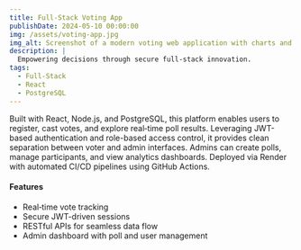 ```yaml
---
title: Full-Stack Voting App
publishDate: 2024-05-10 00:00:00
img: /assets/voting-app.jpg
img_alt: Screenshot of a modern voting web application with charts and forms
description: |
  Empowering decisions through secure full‑stack innovation.
tags:
  - Full-Stack
  - React
  - PostgreSQL
---
```

Built with React, Node.js, and PostgreSQL, this platform enables users to register, cast votes, and explore real‑time poll results. Leveraging JWT-based authentication and role-based access control, it provides clean separation between voter and admin interfaces. Admins can create polls, manage participants, and view analytics dashboards. Deployed via Render with automated CI/CD pipelines using GitHub Actions.

#### Features
- Real‑time vote tracking
- Secure JWT-driven sessions
- RESTful APIs for seamless data flow
- Admin dashboard with poll and user management